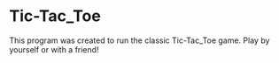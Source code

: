# Tic-Tac_Toe
This program was created to run the classic Tic-Tac_Toe game. Play by yourself or with a friend!
